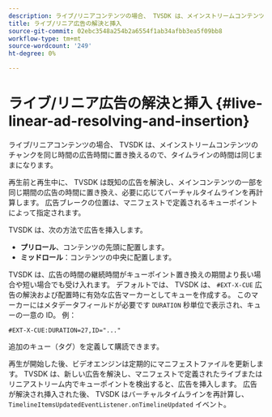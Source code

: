 ```yaml
---
description: ライブ/リニアコンテンツの場合、 TVSDK は、メインストリームコンテンツのチャンクを同じ時間の広告時間に置き換えるので、タイムラインの時間は同じままになります。
title: ライブ/リニア広告の解決と挿入
source-git-commit: 02ebc3548a254b2a6554f1ab34afbb3ea5f09bb8
workflow-type: tm+mt
source-wordcount: '249'
ht-degree: 0%

---
```


# ライブ/リニア広告の解決と挿入 {#live-linear-ad-resolving-and-insertion}

ライブ/リニアコンテンツの場合、 TVSDK は、メインストリームコンテンツのチャンクを同じ時間の広告時間に置き換えるので、タイムラインの時間は同じままになります。

再生前と再生中に、 TVSDK は既知の広告を解決し、メインコンテンツの一部を同じ期間の広告の時間に置き換え、必要に応じてバーチャルタイムラインを再計算します。 広告ブレークの位置は、マニフェストで定義されるキューポイントによって指定されます。

TVSDK は、次の方法で広告を挿入します。

* **プリロール**、コンテンツの先頭に配置します。
* **ミッドロール**：コンテンツの中央に配置します。

TVSDK は、広告の時間の継続時間がキューポイント置き換えの期間より長い場合や短い場合でも受け入れます。 デフォルトでは、 TVSDK は、 `#EXT-X-CUE` 広告の解決および配置時に有効な広告マーカーとしてキューを作成する。 このマーカーにはメタデータフィールドが必要です `DURATION` 秒単位で表示され、キューの一意の ID。 例：

```
#EXT-X-CUE:DURATION=27,ID="..."
```

追加のキュー（タグ）を定義して購読できます。

再生が開始した後、ビデオエンジンは定期的にマニフェストファイルを更新します。 TVSDK は、新しい広告を解決し、マニフェストで定義されたライブまたはリニアストリーム内でキューポイントを検出すると、広告を挿入します。 広告が解決され挿入された後、 TVSDK はバーチャルタイムラインを再計算し、 `TimelineItemsUpdatedEventListener.onTimelineUpdated` イベント。
